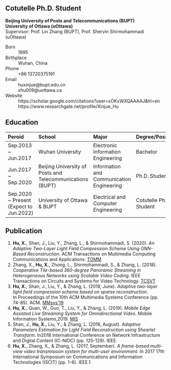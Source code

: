 ## Cotutelle Ph.D. Student
 **Beijing University of Posts and Telecommunications (BUPT)** <br>
 **University of Ottawa (uOttawa)** <br>
 Supervisor: Prof. Lin Zhang (BUPT), Prof. Shervin Shirmohammadi (uOttawa)

<dl>
<dt>Born</dt>
<dd>1995</dd>
<dt>Birthplace</dt>
<dd>Wuhan, China</dd>
<dt>Phone</dt>
<dd>+86 13720375191</dd>
<dt>Email</dt>
<dd>huxinjue@bupt.edu.cn</dd>
<dd>xhu009@uottawa.ca</dd>
<dt>Website</dt>
<dd>https://scholar.google.com/citations?user=xOKxWXQAAAAJ&hl=en</dd>
<dd>https://www.researchgate.net/profile/Xinjue_Hu</dd>
</dl>

## Education

|       Peroid              |      School       | Major | Degree/Position |
|:--------------------------|:---------------------------|:--------------|:------------|
| Sep.2013 ~ Jun.2017 | Wuhan University  | Electronic Information Engineering | Bachelor |
| Jun.2017 ~ Sep.2020  | Beijing University of Posts and Telecommunications (BUPT) | Information and Communication Engineering  | Ph.D. Student |
| Sep.2020 ~ Present (Expect to Jun.2022)  | University of Ottawa & BUPT | Electrical and Computer Engineering | Cotutelle Ph.D. Student |


## Publication
1.  **Hu, X.**, Shan, J., Liu, Y., Zhang, L., & Shirmohammadi, S. (2020). _An Adaptive Two-Layer Light Field Compression Scheme Using GNN-Based Reconstruction_. ACM Transactions on Multimedia Computing Communications and Applications. [TOMM](https://www.researchgate.net/publication/342355789_An_Adaptive_Two-Layer_Light_Field_Compression_Scheme_Using_GNN-Based_Reconstruction)
2.  Zhang, X., **Hu, X.**, Zhong, L., Shirmohammadi, S., & Zhang, L. (2018). _Cooperative Tile-based 360-degree Panoramic Streaming in Heterogeneous Networks using Scalable Video Coding_. IEEE Transactions on Circuits and Systems for Video Technology. [TCSVT](https://www.researchgate.net/publication/329669960_Cooperative_Tile-based_360-degree_Panoramic_Streaming_in_Heterogeneous_Networks_using_Scalable_Video_Coding)
3.  **Hu, X.**, Shan, J., Liu, Y., & Zhang, L. (2019, June). _Adaptive two-layer light field compression scheme based on sparse reconstruction_. In Proceedings of the 10th ACM Multimedia Systems Conference (pp. 74-85). ACM. [MMsys'19](https://www.researchgate.net/publication/333862931_Adaptive_two-layer_light_field_compression_scheme_based_on_sparse_reconstruction)
4.  **Hu, X.**, Quan, W., Guo, T., Liu, Y., & Zhang, L. (2019). _Mobile Edge Assisted Live Streaming System for Omnidirectional Video_. Mobile Information Systems,2019. [MIS](https://www.researchgate.net/publication/333268688_Mobile_Edge_Assisted_Live_Streaming_System_for_Omnidirectional_Video)
5.  Shan, J., **Hu, X.**, Liu, Y., & Zhang, L. (2018, August). _Adaptive Parameters Estimation for Light Field Reconstruction using Shearlet Transform_. In2018 International Conference on Network Infrastructure and Digital Content (IC-NIDC) (pp. 125-129). IEEE.
6.  **Hu, X.**, Zhang, X., & Zhang, L. (2017, September). _A frame-based multi-view video transmission system for multi-user environment_. In 2017 17th International Symposium on Communications and Information Technologies (ISCIT) (pp. 1-6). IEEE.1
